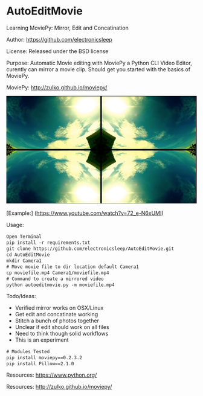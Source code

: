 AutoEditMovie
==========

Learning MoviePy: Mirror, Edit and Concatination

Author: https://github.com/electronicsleep

License: Released under the BSD license

Purpose: Automatic Movie editing with MoviePy a Python CLI Video Editor, curently can mirror a movie clip. Should get you started with the basics of MoviePy.

MoviePy: http://zulko.github.io/moviepy/

![Alt text](screenshot-mirror.jpg?raw=true "Screenshot Mirror")

[Example:] (https://www.youtube.com/watch?v=72_e-N6xUMI)

Usage:
```
Open Terminal
pip install -r requirements.txt
git clone https://github.com/electronicsleep/AutoEditMovie.git
cd AutoEditMovie
mkdir Camera1
# Move movie file to dir location default Camera1
cp moviefile.mp4 Camera1/moviefile.mp4
# Command to create a mirrored video
python autoeditmovie.py -m moviefile.mp4
```

Todo/Ideas:
* Verified mirror works on OSX/Linux
* Get edit and concatinate working
* Stitch a bunch of photos together
* Unclear if edit should work on all files
* Need to think though solid workflows
* This is an experiment

``` 
# Modules Tested
pip install moviepy==0.2.3.2
pip install Pillow==2.1.0
```

Resources:
https://www.python.org/

Resources:
http://zulko.github.io/moviepy/
